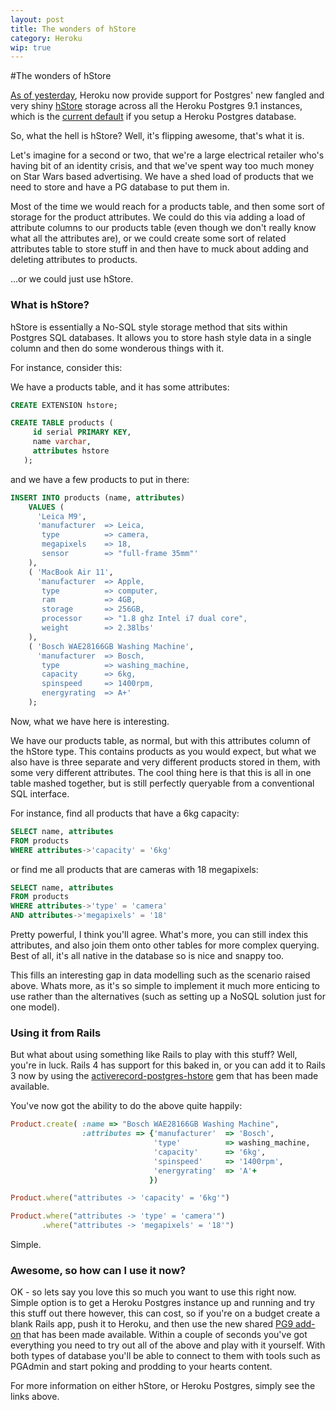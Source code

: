 ```yaml
---
layout: post
title: The wonders of hStore
category: Heroku
wip: true
---
```

#The wonders of hStore

[As of yesterday](https://postgres.heroku.com/blog/past/2012/3/14/introducing_keyvalue_data_storage_in_heroku_postgres/), Heroku now provide support for Postgres' new fangled and very shiny [hStore](http://www.postgresql.org/docs/9.1/static/hstore.html) storage across all the Heroku Postgres 9.1 instances, which is the [current default](https://postgres.heroku.com/blog/past/2012/3/1/postgresql_91_now_default/) if you setup a Heroku Postgres database.

So, what the hell is hStore?  Well, it's flipping awesome, that's what it is.

Let's imagine for a second or two, that we're a large electrical retailer who's having bit of an identity crisis, and that we've spent way too much money on Star Wars based advertising.  We have a shed load of products that we need to store and have a PG database to put them in.

Most of the time we would reach for a products table, and then some sort of storage for the product attributes.  We could do this via adding a load of attribute columns to our products table (even though we don't really know what all the attributes are), or we could create some sort of related attributes table to store stuff in and then have to muck about adding and deleting attributes to products.

…or we could just use hStore.

### What is hStore?

hStore is essentially a No-SQL style storage method that sits within Postgres SQL databases.  It allows you to store hash style data in a single column and then do some wonderous things with it.

For instance, consider this:

We have a products table, and it has some attributes:

```sql
CREATE EXTENSION hstore;

CREATE TABLE products (
     id serial PRIMARY KEY,
     name varchar,
     attributes hstore
   );
```

and we have a few products to put in there:

```sql
INSERT INTO products (name, attributes)
    VALUES (
      'Leica M9',
      'manufacturer  => Leica,
       type          => camera,
       megapixels    => 18,
       sensor        => "full-frame 35mm"'
    ),
    ( 'MacBook Air 11',
      'manufacturer  => Apple,
       type          => computer,
       ram           => 4GB,
       storage       => 256GB,
       processor     => "1.8 ghz Intel i7 dual core",
       weight        => 2.38lbs'
    ),
    ( 'Bosch WAE28166GB Washing Machine',
      'manufacturer  => Bosch,
       type          => washing_machine,
       capacity      => 6kg,
       spinspeed     => 1400rpm,
       energyrating  => A+'
    );
```

Now, what we have here is interesting.

We have our products table, as normal, but with this attributes column of the hStore type.  This contains products as you would expect, but what we also have is three separate and very different products stored in them, with some very different attributes.  The cool thing here is that this is all in one table mashed together, but is still perfectly queryable from a conventional SQL interface.

For instance, find all products that have a 6kg capacity:

```sql
SELECT name, attributes
FROM products
WHERE attributes->'capacity' = '6kg'
```

or find me all products that are cameras with 18 megapixels:

```sql
SELECT name, attributes
FROM products
WHERE attributes->'type' = 'camera'
AND attributes->'megapixels' = '18'
```

Pretty powerful, I think you'll agree.  What's more, you can still index this attributes, and also join them onto other tables for more complex querying.  Best of all, it's all native in the database so is nice and snappy too.

This fills an interesting gap in data modelling such as the scenario raised above.  Whats more, as it's so simple to implement it much more enticing to use rather than the alternatives (such as setting up a NoSQL solution just for one model).

### Using it from Rails

But what about using something like Rails to play with this stuff?  Well, you're in luck.  Rails 4 has support for this baked in, or you can add it to Rails 3 now by using the [activerecord-postgres-hstore](https://github.com/softa/activerecord-postgres-hstore) gem that has been made available.

You've now got the ability to do the above quite happily:

```ruby
Product.create(	:name => "Bosch WAE28166GB Washing Machine",
  				:attributes => {'manufacturer' 	=> 'Bosch',
								'type' 			=> washing_machine,
								'capacity' 		=> '6kg',
								'spinspeed'     => '1400rpm',
       							'energyrating'  => 'A'+
							   })

Product.where("attributes -> 'capacity' = '6kg'")

Product.where("attributes -> 'type' = 'camera'")
       .where("attributes -> 'megapixels' = '18'")
```

Simple.

### Awesome, so how can I use it now?

OK - so lets say you love this so much you want to use this right now.  Simple option is to get a Heroku Postgres instance up and running and try this stuff out there however, this can cost, so if you're on a budget create a blank Rails app, push it to Heroku, and then use the new shared [PG9 add-on](http://devcenter.heroku.com/articles/heroku-shared-postgresql) that has been made available.  Within a couple of seconds you've got everything you need to try out all of the above and play with it yourself.  With both types of database you'll be able to connect to them with tools such as PGAdmin and start poking and prodding to your hearts content.

For more information on either hStore, or Heroku Postgres, simply see the links above.

